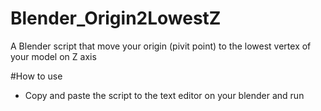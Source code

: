 # Blender_Origin2LowestZ
A Blender script that move your origin (pivit point) to the lowest vertex of your model on Z axis

#How to use
- Copy and paste the script to the text editor on your blender and run
